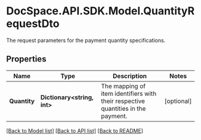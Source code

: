 # DocSpace.API.SDK.Model.QuantityRequestDto
The request parameters for the payment quantity specifications.

## Properties

Name | Type | Description | Notes
------------ | ------------- | ------------- | -------------
**Quantity** | **Dictionary&lt;string, int&gt;** | The mapping of item identifiers with their respective quantities in the payment. | [optional] 

[[Back to Model list]](../README.md#documentation-for-models) [[Back to API list]](../README.md#documentation-for-api-endpoints) [[Back to README]](../README.md)

